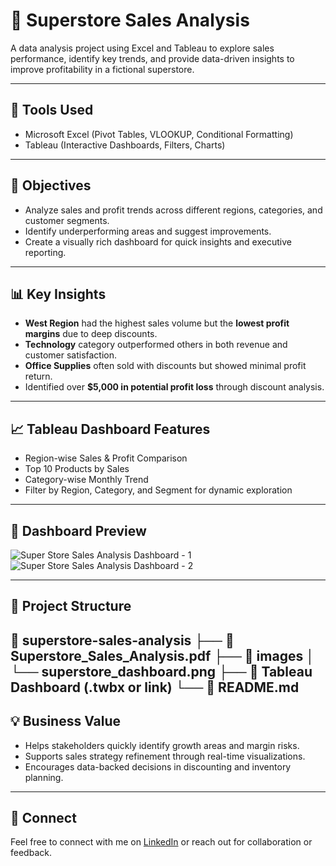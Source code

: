# 🛒 Superstore Sales Analysis

A data analysis project using Excel and Tableau to explore sales performance, identify key trends, and provide data-driven insights to improve profitability in a fictional superstore.

---

## 🧰 Tools Used

- Microsoft Excel (Pivot Tables, VLOOKUP, Conditional Formatting)
- Tableau (Interactive Dashboards, Filters, Charts)

---

## 📌 Objectives

- Analyze sales and profit trends across different regions, categories, and customer segments.
- Identify underperforming areas and suggest improvements.
- Create a visually rich dashboard for quick insights and executive reporting.

---

## 📊 Key Insights

- **West Region** had the highest sales volume but the **lowest profit margins** due to deep discounts.
- **Technology** category outperformed others in both revenue and customer satisfaction.
- **Office Supplies** often sold with discounts but showed minimal profit return.
- Identified over **$5,000 in potential profit loss** through discount analysis.

---

## 📈 Tableau Dashboard Features

- Region-wise Sales & Profit Comparison
- Top 10 Products by Sales
- Category-wise Monthly Trend
- Filter by Region, Category, and Segment for dynamic exploration

---

## 📸 Dashboard Preview

![Super Store Sales Analysis Dashboard - 1](https://github.com/user-attachments/assets/2b4c1c88-9234-47ec-bbf2-a56caada498d)
![Super Store Sales Analysis Dashboard - 2](https://github.com/user-attachments/assets/98bbf91c-6d30-439f-aaf2-8f0fc4991542)


---

## 📂 Project Structure

📁 superstore-sales-analysis ├── 📄 Superstore_Sales_Analysis.pdf ├── 📁 images │ └── superstore_dashboard.png ├── 📄 Tableau Dashboard (.twbx or link) └── 📄 README.md
---

## 💡 Business Value

- Helps stakeholders quickly identify growth areas and margin risks.
- Supports sales strategy refinement through real-time visualizations.
- Encourages data-backed decisions in discounting and inventory planning.

---


## 🤝 Connect

Feel free to connect with me on [LinkedIn](https://www.linkedin.com/in/husain-kaleem-0b4150309/) or reach out for collaboration or feedback.
